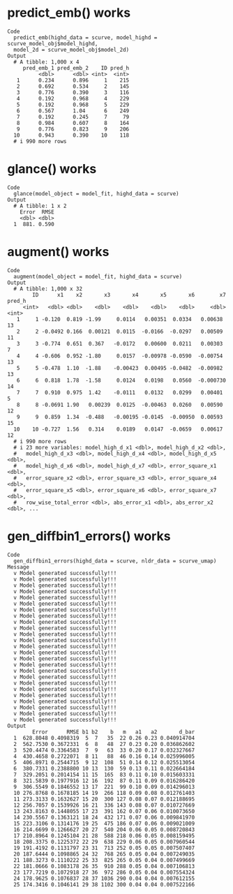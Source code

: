 # predict_emb() works

    Code
      predict_emb(highd_data = scurve, model_highd = scurve_model_obj$model_highd,
      model_2d = scurve_model_obj$model_2d)
    Output
      # A tibble: 1,000 x 4
         pred_emb_1 pred_emb_2    ID pred_h
              <dbl>      <dbl> <int>  <int>
       1      0.234      0.896     1    215
       2      0.692      0.534     2    145
       3      0.776      0.390     3    116
       4      0.192      0.968     4    229
       5      0.192      0.968     5    229
       6      0.567      1.04      6    249
       7      0.192      0.245     7     79
       8      0.984      0.607     8    164
       9      0.776      0.823     9    206
      10      0.943      0.390    10    118
      # i 990 more rows

# glance() works

    Code
      glance(model_object = model_fit, highd_data = scurve)
    Output
      # A tibble: 1 x 2
        Error  RMSE
        <dbl> <dbl>
      1  881. 0.590

# augment() works

    Code
      augment(model_object = model_fit, highd_data = scurve)
    Output
      # A tibble: 1,000 x 32
            ID      x1    x2       x3       x4       x5       x6        x7 pred_h
         <int>   <dbl> <dbl>    <dbl>    <dbl>    <dbl>    <dbl>     <dbl>  <int>
       1     1 -0.120  0.819 -1.99     0.0114   0.00351  0.0334   0.00638      13
       2     2 -0.0492 0.166  0.00121  0.0115  -0.0166  -0.0297   0.00509      11
       3     3 -0.774  0.651  0.367   -0.0172   0.00600  0.0211   0.00303       7
       4     4 -0.606  0.952 -1.80     0.0157  -0.00978 -0.0590  -0.00754      13
       5     5 -0.478  1.10  -1.88    -0.00423  0.00495 -0.0482  -0.00982      13
       6     6  0.818  1.78  -1.58     0.0124   0.0198   0.0560  -0.000730     14
       7     7  0.910  0.975  1.42    -0.0111   0.0132   0.0299   0.00401       5
       8     8 -0.0691 1.90   0.00239  0.0125  -0.00463  0.0260   0.00590      12
       9     9  0.859  1.34  -0.488   -0.00195 -0.0145  -0.00950  0.00593      15
      10    10 -0.727  1.56   0.314    0.0189   0.0147  -0.0659   0.00617      12
      # i 990 more rows
      # i 23 more variables: model_high_d_x1 <dbl>, model_high_d_x2 <dbl>,
      #   model_high_d_x3 <dbl>, model_high_d_x4 <dbl>, model_high_d_x5 <dbl>,
      #   model_high_d_x6 <dbl>, model_high_d_x7 <dbl>, error_square_x1 <dbl>,
      #   error_square_x2 <dbl>, error_square_x3 <dbl>, error_square_x4 <dbl>,
      #   error_square_x5 <dbl>, error_square_x6 <dbl>, error_square_x7 <dbl>,
      #   row_wise_total_error <dbl>, abs_error_x1 <dbl>, abs_error_x2 <dbl>, ...

# gen_diffbin1_errors() works

    Code
      gen_diffbin1_errors(highd_data = scurve, nldr_data = scurve_umap)
    Message
      v Model generated successfully!!!
      v Model generated successfully!!!
      v Model generated successfully!!!
      v Model generated successfully!!!
      v Model generated successfully!!!
      v Model generated successfully!!!
      v Model generated successfully!!!
      v Model generated successfully!!!
      v Model generated successfully!!!
      v Model generated successfully!!!
      v Model generated successfully!!!
      v Model generated successfully!!!
      v Model generated successfully!!!
      v Model generated successfully!!!
      v Model generated successfully!!!
      v Model generated successfully!!!
      v Model generated successfully!!!
      v Model generated successfully!!!
      v Model generated successfully!!!
      v Model generated successfully!!!
      v Model generated successfully!!!
      v Model generated successfully!!!
      v Model generated successfully!!!
      v Model generated successfully!!!
      v Model generated successfully!!!
    Output
            Error      RMSE b1 b2    b   m   a1   a2       d_bar
      1  628.8048 0.4098319  5  7   35  22 0.26 0.23 0.040914704
      2  562.7530 0.3672331  6  8   48  27 0.23 0.20 0.036862602
      3  520.4474 0.3364583  7  9   63  33 0.20 0.17 0.032327667
      4  430.4658 0.2722071  8 11   88  46 0.16 0.14 0.025996005
      5  406.8971 0.2544715  9 12  108  51 0.14 0.12 0.025513054
      6  380.7331 0.2388800 10 13  130  59 0.13 0.11 0.022664184
      7  329.2051 0.2014154 11 15  165  83 0.11 0.10 0.015603331
      8  321.5839 0.1977916 12 16  192  87 0.11 0.09 0.016286420
      9  306.5549 0.1846552 13 17  221  99 0.10 0.09 0.014296013
      10 276.8768 0.1678185 14 19  266 118 0.09 0.08 0.012761403
      11 273.3133 0.1632627 15 20  300 127 0.08 0.07 0.012188695
      12 256.7057 0.1539926 16 21  336 143 0.08 0.07 0.010727669
      13 243.8163 0.1448055 17 23  391 162 0.07 0.06 0.010073650
      14 230.5567 0.1363121 18 24  432 171 0.07 0.06 0.009841970
      15 223.3106 0.1314176 19 25  475 186 0.07 0.06 0.009021009
      16 214.6699 0.1266627 20 27  540 204 0.06 0.05 0.008720843
      17 210.8964 0.1245104 21 28  588 218 0.06 0.05 0.008159495
      18 208.3375 0.1225372 22 29  638 229 0.06 0.05 0.007960544
      19 191.4192 0.1131797 23 31  713 252 0.05 0.05 0.007507407
      20 187.6444 0.1098865 24 32  768 265 0.05 0.04 0.007249035
      21 188.3273 0.1110222 25 33  825 265 0.05 0.04 0.007499669
      22 181.0666 0.1083178 26 35  910 288 0.05 0.04 0.007106813
      23 177.7219 0.1072918 27 36  972 286 0.05 0.04 0.007554324
      24 178.9625 0.1076837 28 37 1036 290 0.04 0.04 0.007612155
      25 174.3416 0.1046141 29 38 1102 300 0.04 0.04 0.007522166

